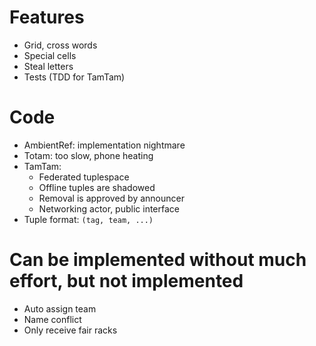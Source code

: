 # Features 

* Grid, cross words
* Special cells
* Steal letters
* Tests (TDD for TamTam)

# Code

* AmbientRef: implementation nightmare
* Totam: too slow, phone heating
* TamTam:
    * Federated tuplespace
    * Offline tuples are shadowed
    * Removal is approved by announcer
    * Networking actor, public interface
* Tuple format: `(tag, team, ...)`

# Can be implemented without much effort, but not implemented

* Auto assign team
* Name conflict
* Only receive fair racks
